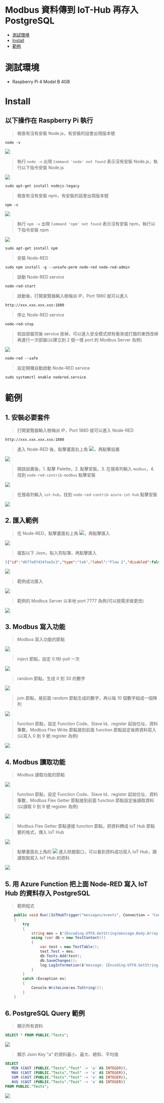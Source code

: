 # Modbus 資料傳到 IoT-Hub 再存入 PostgreSQL

* [測試環境](#測試環境)
* [Install](#Install)
* [範例](#範例)

<h1 id="測試環境"> 測試環境 </h1>

* Raspberry Pi 4 Model B 4GB

<h1 id="Install"> Install </h1>

## 以下操作在 Raspberry Pi 執行

>檢查有沒有安裝 Node.js，有安裝的話會出現版本號

```
node -v
```

![](https://github.com/Little-Y8763/Modbus_IoT-Hub_PostgreSQL/blob/main/Doc/picture/20220221021.PNG)

>執行 `node -v` 出現 `Command 'node' not found` 表示沒有安裝 Node.js，執行以下指令安裝 Node.js

![](https://github.com/Little-Y8763/Modbus_IoT-Hub_PostgreSQL/blob/main/Doc/picture/20220221023.PNG)

```
sudo apt-get install nodejs-legacy
```

>檢查有沒有安裝 npm，有安裝的話會出現版本號

```
npm -v
```

![](https://github.com/Little-Y8763/Modbus_IoT-Hub_PostgreSQL/blob/main/Doc/picture/20220221022.PNG)

>執行 `npm -v` 出現 `Command 'npm' not found` 表示沒有安裝 npm，執行以下指令安裝 npm

![](https://github.com/Little-Y8763/Modbus_IoT-Hub_PostgreSQL/blob/main/Doc/picture/20220221024.PNG)

```
sudo apt-get install npm
```

>安裝 Node-RED

```
sudo npm install -g --unsafe-perm node-red node-red-admin 
```

>啟動 Node-RED service

```
node-red-start
```

>啟動後，打開瀏覽器輸入樹梅派 IP，Port 1880 就可以進入

```
http://xxx.xxx.xxx.xxx:1880
```

>停止 Node-RED service

```
node-red-stop
```

>假設部屬完後 service 掛掉，可以進入安全模式把有衝突或打錯的東西改掉再進行一次部屬(以建立到 2 個一樣 port 的 Modbus Server 為例)

![](https://github.com/Little-Y8763/Modbus_IoT-Hub_PostgreSQL/blob/main/Doc/picture/20220221025.PNG)

```
node-red --safe
```

>設定開機自動啟動 Node-RED service

```
sudo systemctl enable nodered.service
```

<h1 id="範例"> 範例 </h1>

## 1. 安裝必要套件

>打開瀏覽器輸入樹梅派 IP，Port 1880 就可以進入 Node-RED

```
http://xxx.xxx.xxx.xxx:1880
```

>進入 Node-RED 後，點擊畫面右上角 ![](https://github.com/Little-Y8763/Modbus_IoT-Hub_PostgreSQL/blob/main/Doc/picture/20220221027.PNG)，再點擊設置

![](https://github.com/Little-Y8763/Modbus_IoT-Hub_PostgreSQL/blob/main/Doc/picture/20220221026.PNG)

>開啟設置後，1. 點擊 Palette，2. 點擊安裝，3. 在搜尋列輸入 `modbus`，4. 找到 `node-red-contrib-modbus` 點擊安裝

![](https://github.com/Little-Y8763/Modbus_IoT-Hub_PostgreSQL/blob/main/Doc/picture/20220221009-3.PNG)

>在搜尋列輸入 `iot-hub`，找到 `node-red-contrib-azure-iot-hub` 點擊安裝

![](https://github.com/Little-Y8763/Modbus_IoT-Hub_PostgreSQL/blob/main/Doc/picture/20220221010-2.PNG)

## 2. 匯入範例

>在 Node-RED，點擊畫面右上角 ![](https://github.com/Little-Y8763/Modbus_IoT-Hub_PostgreSQL/blob/main/Doc/picture/20220221027.PNG)，再點擊匯入

![](https://github.com/Little-Y8763/Modbus_IoT-Hub_PostgreSQL/blob/main/Doc/picture/20220221028.PNG)

>複製以下 Json，貼入剪貼簿，再點擊匯入

```Json
[{"id":"d6f7e07434fae5c3","type":"tab","label":"Flow 2","disabled":false,"info":"","env":[]},{"id":"f775e252.a49f2","type":"debug","z":"d6f7e07434fae5c3","name":"Log","active":true,"console":"false","complete":"true","x":1170,"y":280,"wires":[]},{"id":"817f33a3.ddf5f","type":"azureiothubreceiver","z":"d6f7e07434fae5c3","name":"Azure IoT Hub Receiver","x":880,"y":340,"wires":[["c2825fc8.d6323"]]},{"id":"c2825fc8.d6323","type":"debug","z":"d6f7e07434fae5c3","name":"Log","active":true,"console":"false","complete":"true","x":1170,"y":340,"wires":[]},{"id":"d934aff363c2ead2","type":"azureiothub","z":"d6f7e07434fae5c3","name":"Azure IoT Hub","protocol":"mqtt","x":900,"y":280,"wires":[["f775e252.a49f2"]]},{"id":"7527b5fdb64f6132","type":"function","z":"d6f7e07434fae5c3","name":"","func":"msg.payload = {\n\tdeviceId: \"test777\",\n    key: \"aUecqAb3OJ2CNak4MU5X9pGES2QCumQs2L0XEb2DNPM=\",\n    protocol: \"mqtt\",\n    data: {\n        a: msg.payload[0],\n        b: msg.payload[1],\n        c: msg.payload[2],\n        d: msg.payload[3],\n        e: msg.payload[4],\n        f: msg.payload[5],\n        g: msg.payload[6],\n        h: msg.payload[7],\n        i: msg.payload[8],\n        j: msg.payload[9]\n    }\n};\n\nreturn msg;","outputs":1,"noerr":0,"initialize":"","finalize":"","libs":[],"x":710,"y":280,"wires":[["d934aff363c2ead2"]]},{"id":"53700dcf95a61fe6","type":"modbus-flex-getter","z":"d6f7e07434fae5c3","name":"","showStatusActivities":false,"showErrors":false,"logIOActivities":false,"server":"109d23776188deaa","useIOFile":false,"ioFile":"","useIOForPayload":false,"emptyMsgOnFail":false,"keepMsgProperties":false,"x":510,"y":440,"wires":[["7527b5fdb64f6132"],["9478fddd2959d993"]]},{"id":"d0f7193a0650840e","type":"modbus-flex-write","z":"d6f7e07434fae5c3","name":"","showStatusActivities":false,"showErrors":false,"server":"109d23776188deaa","emptyMsgOnFail":false,"keepMsgProperties":false,"x":850,"y":520,"wires":[[],["b05172fdbc83e9af"]]},{"id":"cd0cdb6a22ed2a40","type":"function","z":"d6f7e07434fae5c3","name":"fc3 1[0~9]","func":"msg.payload = {\n    'fc': 3,\n    'unitid': 1,\n    'address': 0,\n    'quantity': 10\n};\nreturn msg;","outputs":1,"noerr":0,"x":320,"y":440,"wires":[["53700dcf95a61fe6"]]},{"id":"10f700938e9fb9f7","type":"inject","z":"d6f7e07434fae5c3","name":"","props":[{"p":"payload"},{"p":"topic","vt":"str"}],"repeat":"0.5","crontab":"","once":false,"onceDelay":0.1,"topic":"","payload":"","payloadType":"date","x":155,"y":440,"wires":[["cd0cdb6a22ed2a40"]]},{"id":"9478fddd2959d993","type":"modbus-response","z":"d6f7e07434fae5c3","name":"","registerShowMax":20,"x":740,"y":446,"wires":[]},{"id":"6b975682a2bbc647","type":"random","z":"d6f7e07434fae5c3","name":"","low":"0","high":"30","inte":"true","property":"payload","x":320,"y":520,"wires":[["0b45661d60566779"]]},{"id":"7cb838c943abe495","type":"function","z":"d6f7e07434fae5c3","name":"fc16 1[0~9]","func":"msg.payload = {\n    'value': msg.payload,\n    'fc': 16,\n    'unitid': 1,\n    'address': 0,\n    'quantity': 10\n};\nreturn msg;","outputs":1,"noerr":0,"initialize":"","finalize":"","libs":[],"x":650,"y":520,"wires":[["d0f7193a0650840e"]]},{"id":"0b45661d60566779","type":"join","z":"d6f7e07434fae5c3","name":"","mode":"custom","build":"array","property":"payload","propertyType":"msg","key":"topic","joiner":"\\n","joinerType":"str","accumulate":false,"timeout":"","count":"10","reduceRight":false,"reduceExp":"","reduceInit":"","reduceInitType":"","reduceFixup":"","x":490,"y":520,"wires":[["7cb838c943abe495"]]},{"id":"1cd641c99f86a519","type":"inject","z":"d6f7e07434fae5c3","name":"","props":[{"p":"payload"},{"p":"topic","vt":"str"}],"repeat":"0.1","crontab":"","once":false,"onceDelay":0.1,"topic":"","payload":"","payloadType":"date","x":160,"y":520,"wires":[["6b975682a2bbc647"]]},{"id":"b05172fdbc83e9af","type":"modbus-response","z":"d6f7e07434fae5c3","name":"","registerShowMax":20,"x":1070,"y":520,"wires":[]},{"id":"4ef41e123d23f75a","type":"modbus-server","z":"d6f7e07434fae5c3","name":"","logEnabled":false,"hostname":"0.0.0.0","serverPort":"7777","responseDelay":100,"delayUnit":"ms","coilsBufferSize":10000,"holdingBufferSize":10000,"inputBufferSize":10000,"discreteBufferSize":10000,"showErrors":false,"x":520,"y":160,"wires":[[],[],[],[],[]]},{"id":"109d23776188deaa","type":"modbus-client","name":"777","clienttype":"tcp","bufferCommands":true,"stateLogEnabled":false,"queueLogEnabled":false,"tcpHost":"127.0.0.1","tcpPort":"7777","tcpType":"DEFAULT","serialPort":"/dev/ttyUSB","serialType":"RTU-BUFFERD","serialBaudrate":"9600","serialDatabits":"8","serialStopbits":"1","serialParity":"none","serialConnectionDelay":"100","serialAsciiResponseStartDelimiter":"0x3A","unit_id":"1","commandDelay":"1","clientTimeout":"1000","reconnectOnTimeout":true,"reconnectTimeout":"2000","parallelUnitIdsAllowed":true}]
```

![](https://github.com/Little-Y8763/Modbus_IoT-Hub_PostgreSQL/blob/main/Doc/picture/20220221015.PNG)

>範例成功匯入

![](https://github.com/Little-Y8763/Modbus_IoT-Hub_PostgreSQL/blob/main/Doc/picture/20220221029.PNG)

>範例的 Modbus Server 以本地 port 7777 為例(可以按需求做更改)

![](https://github.com/Little-Y8763/Modbus_IoT-Hub_PostgreSQL/blob/main/Doc/picture/20220221032.PNG)

## 3. Modbus 寫入功能

>Modbus 寫入功能的節點

![](https://github.com/Little-Y8763/Modbus_IoT-Hub_PostgreSQL/blob/main/Doc/picture/20220221030.PNG)

>inject 節點，設定 0.1秒 poll 一次

![](https://github.com/Little-Y8763/Modbus_IoT-Hub_PostgreSQL/blob/main/Doc/picture/20220221011.PNG)

>random 節點，生成 0 到 30 的數字

![](https://github.com/Little-Y8763/Modbus_IoT-Hub_PostgreSQL/blob/main/Doc/picture/20220221012.PNG)

>join 節點，接前面 random 節點生成的數字，再以每 10 個數字組成一個陣列

![](https://github.com/Little-Y8763/Modbus_IoT-Hub_PostgreSQL/blob/main/Doc/picture/20220221013.PNG)

>function 節點，設定 Function Code、Slave Id、register 起始位址、資料筆數，Modbus Flex Write 節點接到前面 function 節點設定後將資料寫入(以寫入 0 到 9 號 register 為例)

![](https://github.com/Little-Y8763/Modbus_IoT-Hub_PostgreSQL/blob/main/Doc/picture/20220221007.PNG)

## 4. Modbus 讀取功能

>Modbus 讀取功能的節點

![](https://github.com/Little-Y8763/Modbus_IoT-Hub_PostgreSQL/blob/main/Doc/picture/20220221031.PNG)

>function 節點，設定 Function Code、Slave Id、register 起始位址、資料筆數，Modbus Flex Getter 節點接到前面 function 節點設定後讀取資料(以讀取 0 到 9 號 register 為例)

![](https://github.com/Little-Y8763/Modbus_IoT-Hub_PostgreSQL/blob/main/Doc/picture/20220221006.PNG)

>Modbus Flex Getter 節點連接 function 節點，把資料轉成 IoT Hub 節點要的格式，傳入 IoT Hub

![](https://github.com/Little-Y8763/Modbus_IoT-Hub_PostgreSQL/blob/main/Doc/picture/20220221005.PNG)

>點擊畫面右上角的 ![](https://github.com/Little-Y8763/Modbus_IoT-Hub_PostgreSQL/blob/main/Doc/picture/20220221035.PNG) 進入除錯窗口，可以看到資料成功寫入 IoT Hub，跟讀取剛寫入 IoT Hub 的資料

![](https://github.com/Little-Y8763/Modbus_IoT-Hub_PostgreSQL/blob/main/Doc/picture/20220221034.PNG)

## 5. 用 Azure Function 把上面 Node-RED 寫入 IoT Hub 的資料存入 PostgreSQL

>範例程式

```c#
    public void Run([IoTHubTrigger("messages/events", Connection = "Connectionstring")] EventData message, ILogger log)
    {
        try
        {
            string mes = $"{Encoding.UTF8.GetString(message.Body.Array).ToString()}";
            using (var db = new TestContext())
            {
                var test = new TestTable();
                test.Test = mes;
                db.Tests.Add(test);
                db.SaveChanges();
                log.LogInformation($"message: {Encoding.UTF8.GetString(message.Body.Array).ToString()}");
            }
        }
        catch (Exception ex)
        {
            Console.WriteLine(ex.ToString());
        }
    }
```

## 6. PostgreSQL Query 範例

>顯示所有資料

```sql
SELECT * FROM PUBLIC."Tests";
```

![](https://github.com/Little-Y8763/Modbus_IoT-Hub_PostgreSQL/blob/main/Doc/picture/20220221017.PNG)

>顯示 Json Key "a" 的資料最小、最大、總和、平均值

```sql
SELECT 
   MIN (CAST (PUBLIC."Tests"."Test" -> 'a' AS INTEGER)),
   MAX (CAST (PUBLIC."Tests"."Test" -> 'a' AS INTEGER)),
   SUM (CAST (PUBLIC."Tests"."Test" -> 'a' AS INTEGER)),
   AVG (CAST (PUBLIC."Tests"."Test" -> 'a' AS INTEGER))
FROM PUBLIC."Tests";
```

![](https://github.com/Little-Y8763/Modbus_IoT-Hub_PostgreSQL/blob/main/Doc/picture/20220221018.PNG)
